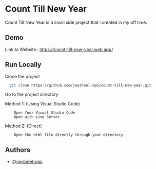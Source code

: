 
# Count  Till New Year

Count Till New Year is a small side project that I created in my off time. 


## Demo

Link to Website : https://count-till-new-year.web.app/
## Run Locally

Clone the project

```bash
  git clone https://github.com/jaysheel-ops/count-till-new-year.git
```

Go to the project directory 

Method 1: (Using Visual Studio Code)

        Open Your Visual Studio Code 
        Open with Live Server

Method 2: (Direct)

        Open the html file directly through your directory


## Authors

- [@jaysheel-ops](https://www.github.com/jaysheel-ops)

